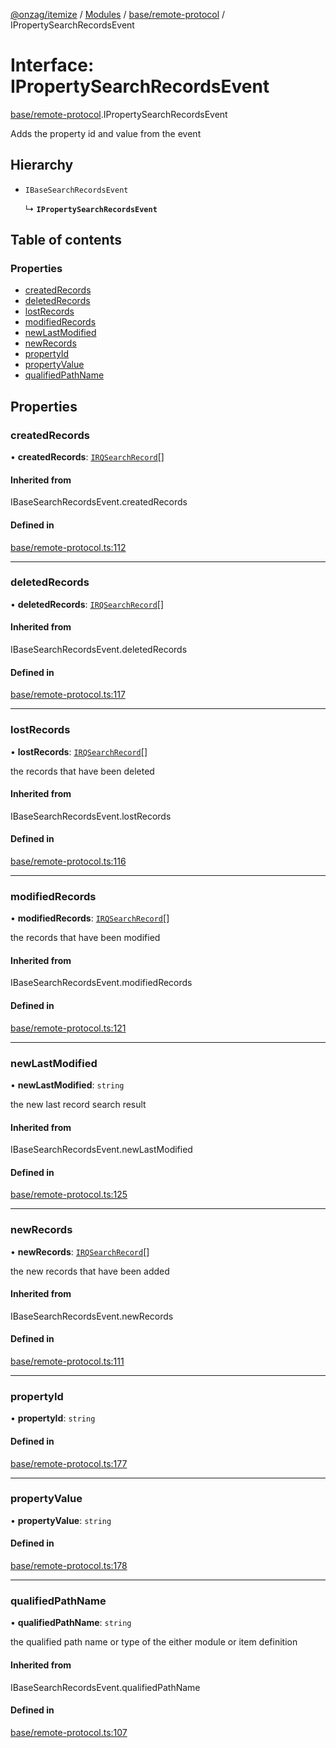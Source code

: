 [@onzag/itemize](../README.md) / [Modules](../modules.md) / [base/remote-protocol](../modules/base_remote_protocol.md) / IPropertySearchRecordsEvent

# Interface: IPropertySearchRecordsEvent

[base/remote-protocol](../modules/base_remote_protocol.md).IPropertySearchRecordsEvent

Adds the property id and value from the event

## Hierarchy

- `IBaseSearchRecordsEvent`

  ↳ **`IPropertySearchRecordsEvent`**

## Table of contents

### Properties

- [createdRecords](base_remote_protocol.IPropertySearchRecordsEvent.md#createdrecords)
- [deletedRecords](base_remote_protocol.IPropertySearchRecordsEvent.md#deletedrecords)
- [lostRecords](base_remote_protocol.IPropertySearchRecordsEvent.md#lostrecords)
- [modifiedRecords](base_remote_protocol.IPropertySearchRecordsEvent.md#modifiedrecords)
- [newLastModified](base_remote_protocol.IPropertySearchRecordsEvent.md#newlastmodified)
- [newRecords](base_remote_protocol.IPropertySearchRecordsEvent.md#newrecords)
- [propertyId](base_remote_protocol.IPropertySearchRecordsEvent.md#propertyid)
- [propertyValue](base_remote_protocol.IPropertySearchRecordsEvent.md#propertyvalue)
- [qualifiedPathName](base_remote_protocol.IPropertySearchRecordsEvent.md#qualifiedpathname)

## Properties

### createdRecords

• **createdRecords**: [`IRQSearchRecord`](rq_querier.IRQSearchRecord.md)[]

#### Inherited from

IBaseSearchRecordsEvent.createdRecords

#### Defined in

[base/remote-protocol.ts:112](https://github.com/onzag/itemize/blob/59702dd5/base/remote-protocol.ts#L112)

___

### deletedRecords

• **deletedRecords**: [`IRQSearchRecord`](rq_querier.IRQSearchRecord.md)[]

#### Inherited from

IBaseSearchRecordsEvent.deletedRecords

#### Defined in

[base/remote-protocol.ts:117](https://github.com/onzag/itemize/blob/59702dd5/base/remote-protocol.ts#L117)

___

### lostRecords

• **lostRecords**: [`IRQSearchRecord`](rq_querier.IRQSearchRecord.md)[]

the records that have been deleted

#### Inherited from

IBaseSearchRecordsEvent.lostRecords

#### Defined in

[base/remote-protocol.ts:116](https://github.com/onzag/itemize/blob/59702dd5/base/remote-protocol.ts#L116)

___

### modifiedRecords

• **modifiedRecords**: [`IRQSearchRecord`](rq_querier.IRQSearchRecord.md)[]

the records that have been modified

#### Inherited from

IBaseSearchRecordsEvent.modifiedRecords

#### Defined in

[base/remote-protocol.ts:121](https://github.com/onzag/itemize/blob/59702dd5/base/remote-protocol.ts#L121)

___

### newLastModified

• **newLastModified**: `string`

the new last record search result

#### Inherited from

IBaseSearchRecordsEvent.newLastModified

#### Defined in

[base/remote-protocol.ts:125](https://github.com/onzag/itemize/blob/59702dd5/base/remote-protocol.ts#L125)

___

### newRecords

• **newRecords**: [`IRQSearchRecord`](rq_querier.IRQSearchRecord.md)[]

the new records that have been added

#### Inherited from

IBaseSearchRecordsEvent.newRecords

#### Defined in

[base/remote-protocol.ts:111](https://github.com/onzag/itemize/blob/59702dd5/base/remote-protocol.ts#L111)

___

### propertyId

• **propertyId**: `string`

#### Defined in

[base/remote-protocol.ts:177](https://github.com/onzag/itemize/blob/59702dd5/base/remote-protocol.ts#L177)

___

### propertyValue

• **propertyValue**: `string`

#### Defined in

[base/remote-protocol.ts:178](https://github.com/onzag/itemize/blob/59702dd5/base/remote-protocol.ts#L178)

___

### qualifiedPathName

• **qualifiedPathName**: `string`

the qualified path name or type of the either module or item definition

#### Inherited from

IBaseSearchRecordsEvent.qualifiedPathName

#### Defined in

[base/remote-protocol.ts:107](https://github.com/onzag/itemize/blob/59702dd5/base/remote-protocol.ts#L107)
